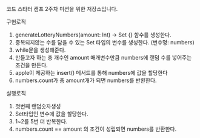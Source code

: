 코드 스타터 캠프 2주차 미션을 위한 저장소입니다.

구현로직
1. generateLotteryNumbers(amount: Int) -> Set<Int> {} 함수를 생성한다. 
2. 중복되지않는 수를 담을 수 있는 Set<Int> 타입의 변수를 생성한다. (변수명:  numbers)
3. while문을 생성해준다.
4. 만들고자 하는 총 개수인 amount 매개변수만큼 numbers에 랜덤 수를 넣어주는 조건을 만든다.
5. apple이 제공하는 insert() 메서드를 통해 numbers에 값을 할당한다
6. numbers.count가 총 amount개가 되면 numbers를 반환한다.

실행로직
1. 첫번째 랜덤숫자생성
2. Set<Int>타입인 변수에 값을 할당한다.
3. 1~2를 5번 더 반복한다.
4. numbers.count == amount 의 조건이 성립되면 numbers를 반환한다.
